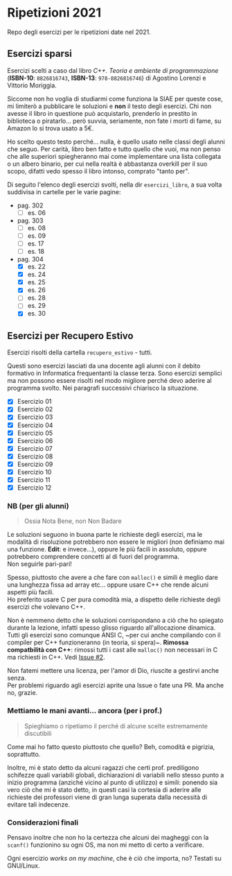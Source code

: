 # Ripetizioni 2021

Repo degli esercizi per le ripetizioni date nel 2021.

## Esercizi sparsi

Esercizi scelti a caso dal libro _C++. Teoria e ambiente di programmazione_ (**ISBN-10**: `8826816743`, **ISBN-13**: `978-8826816746`) di Agostino Lorenzi e Vittorio Moriggia.

Siccome non ho voglia di studiarmi come funziona la SIAE per queste cose, mi limiterò a pubblicare le soluzioni e **non** il testo degli esercizi. Chi non avesse il libro in questione può acquistarlo, prenderlo in prestito in biblioteca o piratarlo... però suvvia, seriamente, non fate i morti di fame, su Amazon lo si trova usato a 5€.

Ho scelto questo testo perché... nulla, è quello usato nelle classi degli alunni che seguo. Per carità, libro ben fatto e tutto quello che vuoi, ma non penso che alle superiori spiegheranno mai come implementare una lista collegata o un albero binario, per cui nella realtà è abbastanza overkill per il suo scopo, difatti vedo spesso il libro intonso, comprato "tanto per".

Di seguito l'elenco degli esercizi svolti, nella dir `esercizi_libro`, a sua volta suddivisa in cartelle per le varie pagine:

- pag. 302
  - [ ] es. 06
- pag. 303
  - [ ] es. 08
  - [ ] es. 09
  - [ ] es. 17
  - [ ] es. 18
- pag. 304
  - [x] es. 22
  - [x] es. 24
  - [x] es. 25
  - [x] es. 26
  - [ ] es. 28
  - [ ] es. 29
  - [x] es. 30

## Esercizi per Recupero Estivo

Esercizi risolti della cartella `recupero_estivo` - tutti.

Questi sono esercizi lasciati da una docente agli alunni con il debito formativo in Informatica frequentanti la classe terza. Sono esercizi semplici ma non possono essere risolti nel modo migliore perché devo aderire al programma svolto. Nei paragrafi successivi chiarisco la situazione.

- [x] Esercizio 01
- [x] Esercizio 02
- [x] Esercizio 03
- [x] Esercizio 04
- [x] Esercizio 05
- [x] Esercizio 06
- [x] Esercizio 07
- [x] Esercizio 08
- [x] Esercizio 09
- [x] Esercizio 10
- [x] Esercizio 11
- [x] Esercizio 12

### NB (per gli alunni)

> Ossia Nota Bene, non Non Badare

Le soluzioni seguono in buona parte le richieste degli esercizi, ma le modalità di risoluzione potrebbero non essere le migliori (non definiamo mai una funzione. **Edit**: e invece...), oppure le più facili in assoluto, oppure potrebbero comprendere concetti al di fuori del programma.  
Non seguirle pari-pari!  

Spesso, piuttosto che avere a che fare con `malloc()` e simili è meglio dare una lunghezza fissa ad array etc... oppure usare C++ che rende alcuni aspetti più facili.  
Ho preferito usare C per pura comodità mia, a dispetto delle richieste degli esercizi che volevano C++.  

Non è nemmeno detto che le soluzioni corrispondano a ciò che ho spiegato durante la lezione, infatti spesso glisso riguardo all'allocazione dinamica.  
Tutti gli esercizi sono comunque ANSI C, ~per cui anche compilando con il compiler per C++ funzioneranno (in teoria, si spera)~.
**Rimossa compatbilità con C++**: rimossi tutti i cast alle `malloc()` non necessari in C ma richiesti in C++. Vedi [Issue #2](https://github.com/andrea-berardi/ripetizioni2021/issues/2#issuecomment-905052323).

Non fatemi mettere una licenza, per l'amor di Dio, riuscite a gestirvi anche senza.  
Per problemi riguardo agli esercizi aprite una Issue o fate una PR. Ma anche no, grazie.

### Mettiamo le mani avanti... ancora (per i prof.)

> Spieghiamo o ripetiamo il perché di alcune scelte estremamente discutibili

Come mai ho fatto questo piuttosto che quello? Beh, comodità e pigrizia, soprattutto.

Inoltre, mi è stato detto da alcuni ragazzi che certi prof. prediligono schifezze quali variabili globali, dichiarazioni di variabili nello stesso punto a inizio programma (anziché vicino al punto di utilizzo) e simili: ponendo sia vero ciò che mi è stato detto, in questi casi la cortesia di aderire alle richieste dei professori viene di gran lunga superata dalla necessità di evitare tali indecenze.

### Considerazioni finali

Pensavo inoltre che non ho la certezza che alcuni dei magheggi con la `scanf()` funzionino su ogni OS, ma non mi metto di certo a verificare.

Ogni esercizio _works on my machine_, che è ciò che importa, no? Testati su GNU/Linux.
